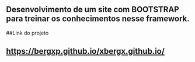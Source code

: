 ## Desenvolvimento de um site com BOOTSTRAP para treinar os conhecimentos nesse framework.

##Link do projeto 

## https://bergxp.github.io/xbergx.github.io/

